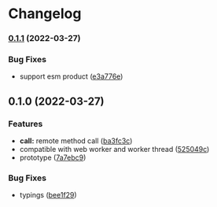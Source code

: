 # Changelog

### [0.1.1](https://github.com/lbwa/rpcs/compare/v0.1.0...v0.1.1) (2022-03-27)

### Bug Fixes

- support esm product ([e3a776e](https://github.com/lbwa/rpcs/commit/e3a776e0dbec2521ddccae113f1b0adbf581348b))

## 0.1.0 (2022-03-27)

### Features

- **call:** remote method call ([ba3fc3c](https://github.com/lbwa/rpcs/commit/ba3fc3c96dcb47d836ae413ef7998f4b29028819))
- compatible with web worker and worker thread ([525049c](https://github.com/lbwa/rpcs/commit/525049c282156faf7d316f1e9f8446708dcf42ba))
- prototype ([7a7ebc9](https://github.com/lbwa/rpcs/commit/7a7ebc9377fa87b87976dd67791e61d3a94e2864))

### Bug Fixes

- typings ([bee1f29](https://github.com/lbwa/rpcs/commit/bee1f298c4042c06f4489d8281a9056ef92a9a62))
